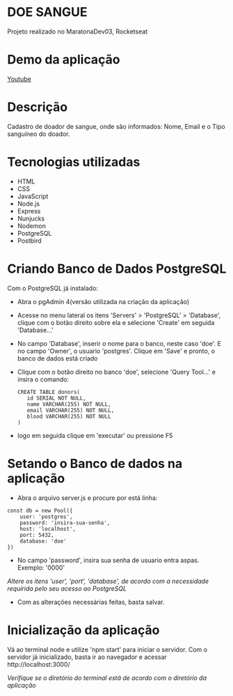 # DOE SANGUE
Projeto realizado no MaratonaDev03, Rocketseat

# Demo da aplicação
[Youtube](https://www.youtube.com/watch?v=2FUKIQ6BYiE&feature=youtu.be)

# Descrição
Cadastro de doador de sangue, onde são informados: Nome, Email e o Tipo sanguíneo do doador.

# Tecnologias utilizadas
- HTML
- CSS
- JavaScript
- Node.js
- Express
- Nunjucks
- Nodemon
- PostgreSQL
- Postbird

# Criando Banco de Dados PostgreSQL
Com o PostgreSQL já instalado:
 - Abra o pgAdmin 4(versão utilizada na criação da aplicação)
 - Acesse no menu lateral os itens 'Servers' > 'PostgreSQL' > 'Database', clique com o botão direito sobre ela e selecione 'Create' em seguida 'Database...'
 - No campo 'Database', inserir o nome para o banco, neste caso 'doe'. E no campo 'Owner', o usuario 'postgres'. Clique em 'Save' e pronto, o banco de dados está criado
 - Clique com o botão direito no banco 'doe', selecione 'Query Tool...' e insira o comando: 
   ```
   CREATE TABLE donors(
      id SERIAL NOT NULL,
      name VARCHAR(255) NOT NULL,
      email VARCHAR(255) NOT NULL,
      blood VARCHAR(255) NOT NULL
   )
   ```
  
  - logo em seguida clique em 'executar' ou pressione F5

# Setando o Banco de dados na aplicação
- Abra o arquivo server.js e procure por está linha:
```
const db = new Pool({
    user: 'postgres',
    password: 'insira-sua-senha',
    host: 'localhost',
    port: 5432,
    database: 'doe'
})
```
- No campo 'password', insira sua senha de usuario entra aspas. Exemplo: '0000'

*Altere os itens 'user', 'port', 'database', de acordo com a necessidade requirida pelo seu acesso ao PostgreSQL*
- Com as alterações necessárias feitas, basta salvar.

# Inicialização da aplicação
  Vá ao terminal node e utilize 'npm start' para iniciar o servidor. Com o servidor já inicializado, basta ir ao navegador e acessar http://localhost:3000/
  
  *Verifique se o diretório do terminal está de acordo com o diretório da aplicação*
